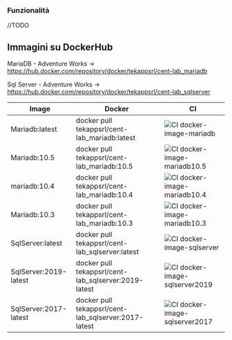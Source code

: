 ### Funzionalità

//TODO

## Immagini su DockerHub

MariaDB - Adventure Works -> https://hub.docker.com/repository/docker/tekappsrl/cent-lab_mariadb

Sql Server - Adventure Works -> https://hub.docker.com/repository/docker/tekappsrl/cent-lab_sqlserver


| Image  | Docker | CI |
| ------ | ------ | ------ |
| Mariadb:latest | docker pull tekappsrl/cent-lab_mariadb:latest| ![CI docker-image-mariadb](https://github.com/Tekapp-SRL/Cent-LAB/workflows/CI%20docker-image-mariadb/badge.svg) |
| Mariadb:10.5 | docker pull tekappsrl/cent-lab_mariadb:10.5 | ![CI docker-image-mariadb10.5](https://github.com/Tekapp-SRL/Cent-LAB/workflows/CI%20docker-image-mariadb10.5/badge.svg) | 
| mariadb:10.4 | docker pull tekappsrl/cent-lab_mariadb:10.4 | ![CI docker-image-mariadb10.4](https://github.com/Tekapp-SRL/Cent-LAB/workflows/CI%20docker-image-mariadb10.4/badge.svg) |
| Mariadb:10.3 | docker pull tekappsrl/cent-lab_mariadb:10.3 | ![CI docker-image-mariadb10.3](https://github.com/Tekapp-SRL/Cent-LAB/workflows/CI%20docker-image-mariadb10.3/badge.svg) |
| SqlServer:latest | docker pull tekappsrl/cent-lab_sqlserver:latest | ![CI docker-image-sqlserver](https://github.com/Tekapp-SRL/Cent-LAB/workflows/CI%20docker-image-sqlserver/badge.svg) |
| SqlServer:2019-latest | docker pull tekappsrl/cent-lab_sqlserver:2019-latest | ![CI docker-image-sqlserver2019](https://github.com/Tekapp-SRL/Cent-LAB/workflows/CI%20docker-image-sqlserver2019/badge.svg) |
| SqlServer:2017-latest | docker pull tekappsrl/cent-lab_sqlserver:2017-latest | ![CI docker-image-sqlserver2017](https://github.com/Tekapp-SRL/Cent-LAB/workflows/CI%20docker-image-sqlserver2017/badge.svg) |

